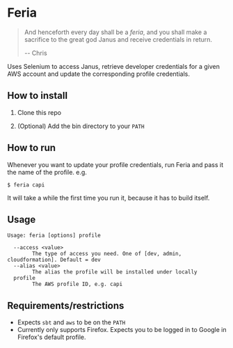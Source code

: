 # Feria

> And henceforth every day shall be a *feria*, and you shall make a sacrifice to the great god Janus and receive credentials in return.
>
> -- Chris

Uses Selenium to access Janus, retrieve developer credentials for a given AWS account and update the corresponding profile credentials.

## How to install

1. Clone this repo

2. (Optional) Add the bin directory to your `PATH`

## How to run

Whenever you want to update your profile credentials, run Feria and pass it the name of the profile. e.g.

```
$ feria capi
```

It will take a while the first time you run it, because it has to build itself.

## Usage

```
Usage: feria [options] profile

  --access <value>
        The type of access you need. One of [dev, admin, cloudformation]. Default = dev
  --alias <value>
        The alias the profile will be installed under locally
  profile
        The AWS profile ID, e.g. capi
```

## Requirements/restrictions

* Expects `sbt` and `aws` to be on the `PATH`
* Currently only supports Firefox. Expects you to be logged in to Google in Firefox's default profile.
